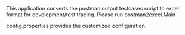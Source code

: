 This application converts the postman output testcases script to excel format for development/test tracing.
Please run
postman2excel.Main

config.properties provides the customized configuration.
